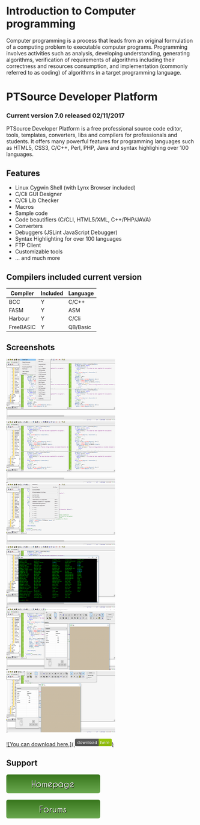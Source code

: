 # Introduction to Computer programming

Computer programming is a process that leads from an original formulation of a computing problem to executable computer programs. Programming involves activities such as analysis, developing understanding, generating algorithms, verification of requirements of algorithms including their correctness and resources consumption, and implementation (commonly referred to as coding) of algorithms in a target programming language.

# PTSource Developer Platform

### Current version 7.0 released 02/11/2017

PTSource Developer Platform is a free professional source code editor, tools, templates, converters, libs and compilers for professionals and students. It offers many powerful features for programming languages such as HTML5, CSS3, C/C++, Perl, PHP, Java and syntax highlighing over 100 languages.

## Features 

* Linux Cygwin Shell (with Lynx Browser included)
* C/Cli GUI Designer
* C/Cli Lib Checker
* Macros
* Sample code
* Code beautifiers (C/CLI, HTML5/XML, C++/PHP/JAVA)
* Converters
* Debuggers (JSLint JavaScript Debugger)
* Syntax Highlighting for over 100 languages
* FTP Client
* Customizable tools
* ... and much more

## Compilers included current version

| Compiler  | Included | Language |
| ------------- | ------------- | ------------- |  
| BCC | Y | C/C++ |
| FASM | Y | ASM |
| Harbour | Y | C/Cli |
| FreeBASIC | Y | QB/Basic |

## Screenshots
![PTSource Developer Platform](/images/07.png)![PTSource Developer Platform](/images/02.png)![PTSource Developer Platform](/images/03.png)
![PTSource Developer Platform](/images/04.png)![PTSource Developer Platform](/images/05.png)![PTSource Developer Platform](/images/06.png)

[![You can download here.](
<svg xmlns="http://www.w3.org/2000/svg" xmlns:xlink="http://www.w3.org/1999/xlink" width="98" height="20"><linearGradient id="b" x2="0" y2="100%"><stop offset="0" stop-color="#bbb" stop-opacity=".1"/><stop offset="1" stop-opacity=".1"/></linearGradient><clipPath id="a"><rect width="98" height="20" rx="3" fill="#fff"/></clipPath><g clip-path="url(#a)"><path fill="#555" d="M0 0h63v20H0z"/><path fill="#97CA00" d="M63 0h35v20H63z"/><path fill="url(#b)" d="M0 0h98v20H0z"/></g><g fill="#fff" text-anchor="middle" font-family="DejaVu Sans,Verdana,Geneva,sans-serif" font-size="110"><text x="325" y="150" fill="#010101" fill-opacity=".3" transform="scale(.1)" textLength="530">download</text><text x="325" y="140" transform="scale(.1)" textLength="530">download</text><text x="795" y="150" fill="#010101" fill-opacity=".3" transform="scale(.1)" textLength="250">here</text><text x="795" y="140" transform="scale(.1)" textLength="250">here</text></g> </svg>)](https://dl.orangedox.com/gPYt7sCliblK6xVGs7?dl=1)

## Support

[![Visit homepage.](/images/button_homepage.png)](https://ptsource.eu/)

[![The forums home page.](/images/button_forums.png)](https://www.facebook.com/www.ptsource.eu/)
